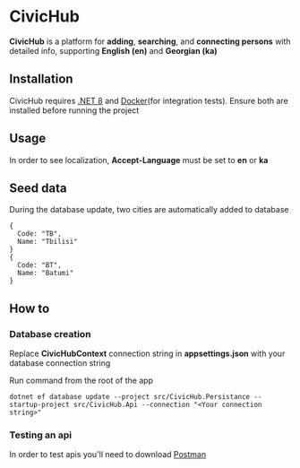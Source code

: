 # CivicHub

**CivicHub** is a platform for **adding**, **searching**, and **connecting persons** with detailed info, supporting **English (en)** and **Georgian (ka)**

## Installation

CivicHub requires [.NET 8](https://dotnet.microsoft.com/en-us/download/dotnet/8.0) and [Docker](https://www.docker.com/get-started/)(for integration tests). Ensure both are installed before running the project

## Usage
In order to see localization, **Accept-Language** must be set to **en** or **ka**

## Seed data
During the database update, two cities are automatically added to database
```
{
  Code: "TB",
  Name: "Tbilisi"
}
{
  Code: "BT",
  Name: "Batumi"
}
```

## How to

### Database creation
Replace **CivicHubContext** connection string in **appsettings.json** with your database connection string

Run command from the root of the app
```
dotnet ef database update --project src/CivicHub.Persistance --startup-project src/CivicHub.Api --connection "<Your connection string>"
```
### Testing an api
In order to test apis you'll need to download [Postman](https://www.postman.com/downloads/)
